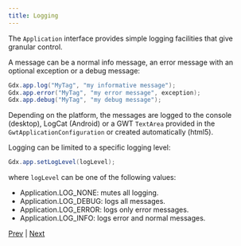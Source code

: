 ```yaml
---
title: Logging
---
```

The `Application` interface provides simple logging facilities that give granular control.

A message can be a normal info message, an error message with an optional exception or a debug message:

```java
Gdx.app.log("MyTag", "my informative message");
Gdx.app.error("MyTag", "my error message", exception);
Gdx.app.debug("MyTag", "my debug message");
```

Depending on the platform, the messages are logged to the console (desktop), LogCat (Android) or a GWT `TextArea` provided in the `GwtApplicationConfiguration` or created automatically (html5).

Logging can be limited to a specific logging level:

```java
Gdx.app.setLogLevel(logLevel);
```

where `logLevel` can be one of the following values:

  * Application.LOG_NONE: mutes all logging.
  * Application.LOG_DEBUG: logs all messages.
  * Application.LOG_ERROR: logs only error messages.
  * Application.LOG_INFO: logs error and normal messages.

[Prev](/wiki/querying) | [Next](/wiki/threading)